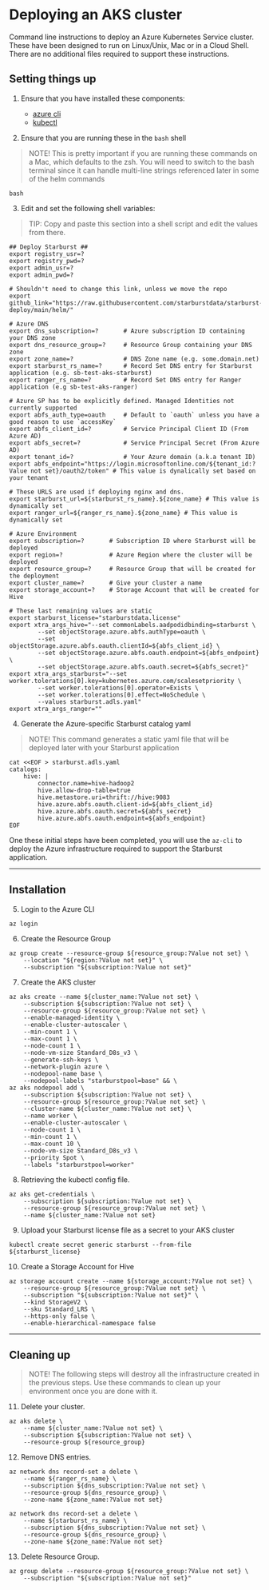 # Deploying an AKS cluster
Command line instructions to deploy an Azure Kubernetes Service cluster. These have been designed to run on Linux/Unix, Mac or in a Cloud Shell. There are no additional files required to support these instructions.

## Setting things up

1. Ensure that you have installed these components:
    - [azure cli](https://docs.microsoft.com/en-us/cli/azure/install-azure-cli)
    - [kubectl](https://kubernetes.io/docs/tasks/tools/install-kubectl/)

2. Ensure that you are running these in the `bash` shell

>NOTE!
This is pretty important if you are running these commands on a Mac, which defaults to the zsh. You will need to switch to the bash terminal since it can handle multi-line strings referenced later in some of the helm commands

```shell
bash
```

3. Edit and set the following shell variables:

>TIP: Copy and paste this section into a shell script and edit the values from there.

```shell
## Deploy Starburst ##
export registry_usr=?
export registry_pwd=?
export admin_usr=?
export admin_pwd=?

# Shouldn't need to change this link, unless we move the repo
export github_link="https://raw.githubusercontent.com/starburstdata/starburst-deploy/main/helm/"

# Azure DNS
export dns_subscription=?       # Azure subscription ID containing your DNS zone
export dns_resource_group=?     # Resource Group containing your DNS zone
export zone_name=?              # DNS Zone name (e.g. some.domain.net)
export starburst_rs_name=?      # Record Set DNS entry for Starburst application (e.g. sb-test-aks-starburst)
export ranger_rs_name=?         # Record Set DNS entry for Ranger application (e.g sb-test-aks-ranger)

# Azure SP has to be explicitly defined. Managed Identities not currently supported
export abfs_auth_type=oauth     # Default to `oauth` unless you have a good reason to use `accessKey`
export abfs_client_id=?         # Service Principal Client ID (From Azure AD)
export abfs_secret=?            # Service Principal Secret (From Azure AD)
export tenant_id=?              # Your Azure domain (a.k.a tenant ID)
export abfs_endpoint="https://login.microsoftonline.com/${tenant_id:?Value not set}/oauth2/token" # This value is dynalically set based on your tenant

# These URLS are used if deploying nginx and dns.
export starburst_url=${starburst_rs_name}.${zone_name} # This value is dynamically set
export ranger_url=${ranger_rs_name}.${zone_name} # This value is dynamically set

# Azure Environment
export subscription=?       # Subscription ID where Starburst will be deployed
export region=?             # Azure Region where the cluster will be deployed
export resource_group=?     # Resource Group that will be created for the deployment
export cluster_name=?       # Give your cluster a name
export storage_account=?    # Storage Account that will be created for Hive

# These last remaining values are static
export starburst_license="starburstdata.license"
export xtra_args_hive="--set commonLabels.aadpodidbinding=starburst \
        --set objectStorage.azure.abfs.authType=oauth \
        --set objectStorage.azure.abfs.oauth.clientId=${abfs_client_id} \
        --set objectStorage.azure.abfs.oauth.endpoint=${abfs_endpoint} \
        --set objectStorage.azure.abfs.oauth.secret=${abfs_secret}"
export xtra_args_starburst="--set worker.tolerations[0].key=kubernetes.azure.com/scalesetpriority \
        --set worker.tolerations[0].operator=Exists \
        --set worker.tolerations[0].effect=NoSchedule \
        --values starburst.adls.yaml"
export xtra_args_ranger=""
```

4. Generate the Azure-specific Starburst catalog yaml

>NOTE!
This command generates a static yaml file that will be deployed later with your Starburst application

```shell
cat <<EOF > starburst.adls.yaml
catalogs:
    hive: |
        connector.name=hive-hadoop2
        hive.allow-drop-table=true
        hive.metastore.uri=thrift://hive:9083
        hive.azure.abfs.oauth.client-id=${abfs_client_id}
        hive.azure.abfs.oauth.secret=${abfs_secret}
        hive.azure.abfs.oauth.endpoint=${abfs_endpoint}
EOF
```

One these initial steps have been completed, you will use the `az-cli` to deploy the Azure infrastructure required to support the Starburst application.

---

## Installation

5. Login to the Azure CLI
```shell
az login
```

6. Create the Resource Group
```shell
az group create --resource-group ${resource_group:?Value not set} \
    --location "${region:?Value not set}" \
    --subscription "${subscription:?Value not set}"
```

7. Create the AKS cluster
```shell
az aks create --name ${cluster_name:?Value not set} \
    --subscription ${subscription:?Value not set} \
    --resource-group ${resource_group:?Value not set} \
    --enable-managed-identity \
    --enable-cluster-autoscaler \
    --min-count 1 \
    --max-count 1 \
    --node-count 1 \
    --node-vm-size Standard_D8s_v3 \
    --generate-ssh-keys \
    --network-plugin azure \
    --nodepool-name base \
    --nodepool-labels "starburstpool=base" && \
az aks nodepool add \
    --subscription ${subscription:?Value not set} \
    --resource-group ${resource_group:?Value not set} \
    --cluster-name ${cluster_name:?Value not set} \
    --name worker \
    --enable-cluster-autoscaler \
    --node-count 1 \
    --min-count 1 \
    --max-count 10 \
    --node-vm-size Standard_D8s_v3 \
    --priority Spot \
    --labels "starburstpool=worker"
```

8. Retrieving the kubectl config file.

```shell
az aks get-credentials \
    --subscription ${subscription:?Value not set} \
    --resource-group ${resource_group:?Value not set} \
    --name ${cluster_name:?Value not set}
```

9. Upload your Starburst license file as a secret to your AKS cluster

```shell
kubectl create secret generic starburst --from-file ${starburst_license}
```

10. Create a Storage Account for Hive

```shell
az storage account create --name ${storage_account:?Value not set} \
    --resource-group ${resource_group:?Value not set} \
    --subscription "${subscription:?Value not set}" \
    --kind StorageV2 \
    --sku Standard_LRS \
    --https-only false \
    --enable-hierarchical-namespace false
```

---

## Cleaning up
>NOTE!
The following steps will destroy all the infrastructure created in the previous steps. Use these commands to clean up your environment once you are done with it.

11. Delete your cluster.
```shell
az aks delete \
    --name ${cluster_name:?Value not set} \
    --subscription ${subscription:?Value not set} \
    --resource-group ${resource_group}
```

12. Remove DNS entries.

```shell
az network dns record-set a delete \
    --name ${ranger_rs_name} \
    --subscription ${dns_subscription:?Value not set} \
    --resource-group ${dns_resource_group} \
    --zone-name ${zone_name:?Value not set}
```

```shell
az network dns record-set a delete \
    --name ${starburst_rs_name} \
    --subscription ${dns_subscription:?Value not set} \
    --resource-group ${dns_resource_group} \
    --zone-name ${zone_name:?Value not set}
```

13. Delete Resource Group.

```shell
az group delete --resource-group ${resource_group:?Value not set} \
    --subscription "${subscription:?Value not set}"
```